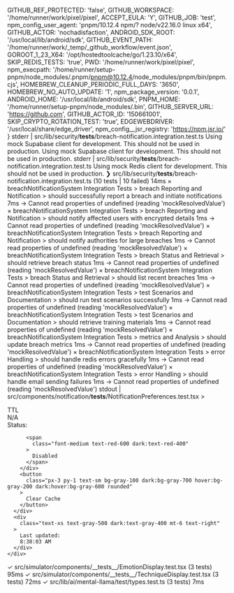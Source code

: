 GITHUB_REF_PROTECTED: 'false',
  GITHUB_WORKSPACE: '/home/runner/work/pixel/pixel',
  ACCEPT_EULA: 'Y',
  GITHUB_JOB: 'test',
  npm_config_user_agent: 'pnpm/10.12.4 npm/? node/v22.16.0 linux x64',
  GITHUB_ACTOR: 'nochadisfaction',
  ANDROID_SDK_ROOT: '/usr/local/lib/android/sdk',
  GITHUB_EVENT_PATH: '/home/runner/work/_temp/_github_workflow/event.json',
  GOROOT_1_23_X64: '/opt/hostedtoolcache/go/1.23.10/x64',
  SKIP_REDIS_TESTS: 'true',
  PWD: '/home/runner/work/pixel/pixel',
  npm_execpath: '/home/runner/setup-pnpm/node_modules/.pnpm/pnpm@10.12.4/node_modules/pnpm/bin/pnpm.cjs',
  HOMEBREW_CLEANUP_PERIODIC_FULL_DAYS: '3650',
  HOMEBREW_NO_AUTO_UPDATE: '1',
  npm_package_version: '0.0.1',
  ANDROID_HOME: '/usr/local/lib/android/sdk',
  PNPM_HOME: '/home/runner/setup-pnpm/node_modules/.bin',
  GITHUB_SERVER_URL: 'https://github.com',
  GITHUB_ACTOR_ID: '150661001',
  SKIP_CRYPTO_ROTATION_TEST: 'true',
  EDGEWEBDRIVER: '/usr/local/share/edge_driver',
  npm_config__jsr_registry: 'https://npm.jsr.io/'
}
stderr | src/lib/security/__tests__/breach-notification.integration.test.ts
Using mock Supabase client for development. This should not be used in production.
Using mock Supabase client for development. This should not be used in production.
stderr | src/lib/security/__tests__/breach-notification.integration.test.ts
Using mock Redis client for development. This should not be used in production.
 ❯ src/lib/security/__tests__/breach-notification.integration.test.ts (10 tests | 10 failed) 14ms
   × breachNotificationSystem Integration Tests > breach Reporting and Notification > should successfully report a breach and initiate notifications 7ms
     → Cannot read properties of undefined (reading 'mockResolvedValue')
   × breachNotificationSystem Integration Tests > breach Reporting and Notification > should notify affected users with encrypted details 1ms
     → Cannot read properties of undefined (reading 'mockResolvedValue')
   × breachNotificationSystem Integration Tests > breach Reporting and Notification > should notify authorities for large breaches 1ms
     → Cannot read properties of undefined (reading 'mockResolvedValue')
   × breachNotificationSystem Integration Tests > breach Status and Retrieval > should retrieve breach status 1ms
     → Cannot read properties of undefined (reading 'mockResolvedValue')
   × breachNotificationSystem Integration Tests > breach Status and Retrieval > should list recent breaches 1ms
     → Cannot read properties of undefined (reading 'mockResolvedValue')
   × breachNotificationSystem Integration Tests > test Scenarios and Documentation > should run test scenarios successfully 1ms
     → Cannot read properties of undefined (reading 'mockResolvedValue')
   × breachNotificationSystem Integration Tests > test Scenarios and Documentation > should retrieve training materials 1ms
     → Cannot read properties of undefined (reading 'mockResolvedValue')
   × breachNotificationSystem Integration Tests > metrics and Analysis > should update breach metrics 1ms
     → Cannot read properties of undefined (reading 'mockResolvedValue')
   × breachNotificationSystem Integration Tests > error Handling > should handle redis errors gracefully 1ms
     → Cannot read properties of undefined (reading 'mockResolvedValue')
   × breachNotificationSystem Integration Tests > error Handling > should handle email sending failures 1ms
     → Cannot read properties of undefined (reading 'mockResolvedValue')
stdout | src/components/notification/__tests__/NotificationPreferences.test.tsx
          >
            <div
              class="text-sm text-gray-500 dark:text-gray-400"
            >
              TTL
            </div>
            <div
              class="text-xl font-semibold"
            >
              N/A
            </div>
          </div>
        </div>
      </div>
      <div
        class="flex justify-between items-center mb-4"
      >
        <div
          class="text-sm"
        >
          <span
            class="text-gray-500 dark:text-gray-400"
          >
            Status:
          </span>
           
          <span
            class="font-medium text-red-600 dark:text-red-400"
          >
            Disabled
          </span>
        </div>
        <button
          class="px-3 py-1 text-sm bg-gray-100 dark:bg-gray-700 hover:bg-gray-200 dark:hover:bg-gray-600 rounded"
        >
          Clear Cache
        </button>
      </div>
      <div
        class="text-xs text-gray-500 dark:text-gray-400 mt-6 text-right"
      >
        Last updated: 
        8:38:03 AM
      </div>
    </div>
  </div>
</body>
 ✓ src/simulator/components/__tests__/EmotionDisplay.test.tsx (3 tests) 95ms
 ✓ src/simulator/components/__tests__/TechniqueDisplay.test.tsx (3 tests) 72ms
 ✓ src/lib/ai/mental-llama/test/types.test.ts (3 tests) 7ms